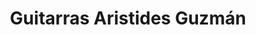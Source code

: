 ---
title: "Guitarras Aristides Guzmán"
url: /cinco-esquinas/guitarras-aristides-guzman/
shop: música
---